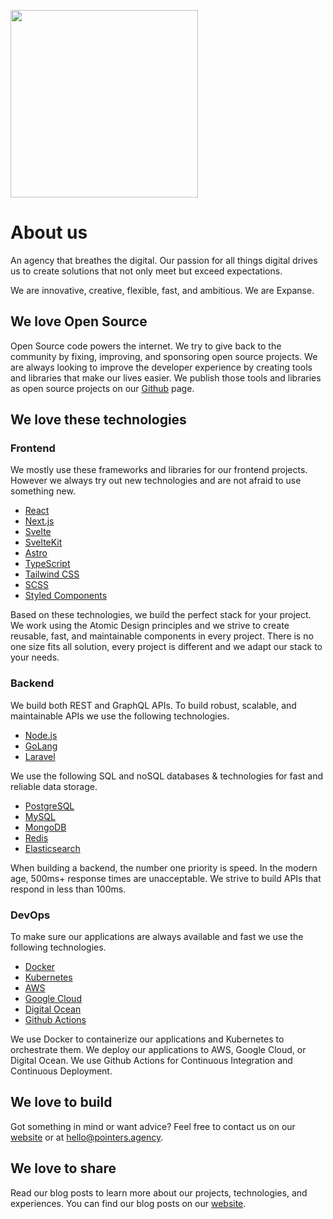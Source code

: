 <a href="https://pointers.agency" target="_blank"><img width="300" src="https://github.com/wearepointers/.github/blob/main/images/logo.png?raw=true"></a>

# About us

An agency that breathes the digital. Our passion for all things digital drives us to create solutions that not only meet but exceed expectations.

We are innovative, creative, flexible, fast, and ambitious. We are Expanse.

## We love Open Source

Open Source code powers the internet. We try to give back to the community by fixing, improving, and sponsoring open source projects. We are always looking to improve the developer experience by creating tools and libraries that make our lives easier. We publish those tools and libraries as open source projects on our [Github](https://github.com/wearepointers) page.

## We love these technologies

### Frontend

We mostly use these frameworks and libraries for our frontend projects. However we always try out new technologies and are not afraid to use something new.

- [React](https://reactjs.org/)
- [Next.js](https://nextjs.org/)
- [Svelte](https://svelte.dev/) 
- [SvelteKit](https://kit.svelte.dev/)
- [Astro](https://astro.build/)
- [TypeScript](https://www.typescriptlang.org/)
- [Tailwind CSS](https://tailwindcss.com/)
- [SCSS](https://sass-lang.com/)
- [Styled Components](https://styled-components.com/)

Based on these technologies, we build the perfect stack for your project. We work using the Atomic Design principles and we strive to create reusable, fast, and maintainable components in every project. There is no one size fits all solution, every project is different and we adapt our stack to your needs.

### Backend

We build both REST and GraphQL APIs. To build robust, scalable, and maintainable APIs we use the following technologies.

- [Node.js](https://nodejs.org/en/)
- [GoLang](https://golang.org/)
- [Laravel](https://laravel.com/)

We use the following SQL and noSQL databases & technologies for fast and reliable data storage.

- [PostgreSQL](https://www.postgresql.org/)
- [MySQL](https://www.mysql.com/)
- [MongoDB](https://www.mongodb.com/)
- [Redis](https://redis.io/)
- [Elasticsearch](https://www.elastic.co/)

When building a backend, the number one priority is speed. In the modern age, 500ms+ response times are unacceptable. We strive to build APIs that respond in less than 100ms.

### DevOps

To make sure our applications are always available and fast we use the following technologies.

- [Docker](https://www.docker.com/)
- [Kubernetes](https://kubernetes.io/)
- [AWS](https://aws.amazon.com/)
- [Google Cloud](https://cloud.google.com/)
- [Digital Ocean](https://www.digitalocean.com/)
- [Github Actions](https://github.com/features/actions)

We use Docker to containerize our applications and Kubernetes to orchestrate them. We deploy our applications to AWS, Google Cloud, or Digital Ocean. We use Github Actions for Continuous Integration and Continuous Deployment.

## We love to build 

Got something in mind or want advice? Feel free to contact us on our [website](https://pointers.agency/contact) or at [hello@pointers.agency](mailto:hello@pointers.agency). 

## We love to share

Read our blog posts to learn more about our projects, technologies, and experiences. You can find our blog posts on our [website](https://pointers.agency/blog).

